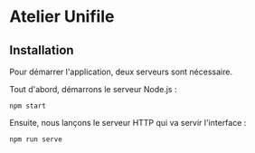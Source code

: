 # Atelier Unifile

## Installation

Pour démarrer l'application, deux serveurs sont nécessaire.

Tout d'abord, démarrons le serveur Node.js :
```
npm start
```

Ensuite, nous lançons le serveur HTTP qui va servir l'interface :
```
npm run serve
```
